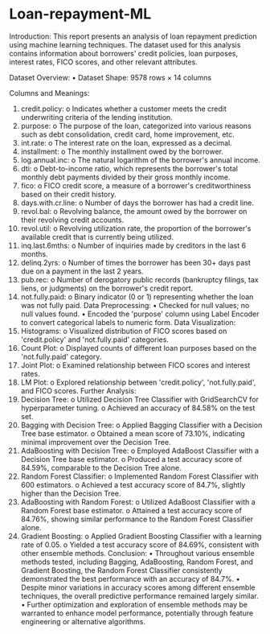 # Loan-repayment-ML
Introduction: 
This report presents an analysis of loan repayment prediction using machine learning techniques. The dataset used for this analysis contains information about borrowers' credit policies, loan purposes, interest rates, FICO scores, and other relevant attributes.

Dataset Overview:
•	Dataset Shape: 9578 rows × 14 columns

Columns and Meanings:
1.	credit.policy:
o	Indicates whether a customer meets the credit underwriting criteria of the lending institution.
2.	purpose:
o	The purpose of the loan, categorized into various reasons such as debt consolidation, credit card, home improvement, etc.
3.	int.rate:
o	The interest rate on the loan, expressed as a decimal.
4.	installment:
o	The monthly installment owed by the borrower.
5.	log.annual.inc:
o	The natural logarithm of the borrower's annual income.
6.	dti:
o	Debt-to-income ratio, which represents the borrower's total monthly debt payments divided by their gross monthly income.
7.	fico:
o	FICO credit score, a measure of a borrower's creditworthiness based on their credit history.
8.	days.with.cr.line:
o	Number of days the borrower has had a credit line.
9.	revol.bal:
o	Revolving balance, the amount owed by the borrower on their revolving credit accounts.
10.	revol.util:
o	Revolving utilization rate, the proportion of the borrower's available credit that is currently being utilized.
11.	inq.last.6mths:
o	Number of inquiries made by creditors in the last 6 months.
12.	delinq.2yrs:
o	Number of times the borrower has been 30+ days past due on a payment in the last 2 years.
13.	pub.rec:
o	Number of derogatory public records (bankruptcy filings, tax liens, or judgments) on the borrower's credit report.
14.	not.fully.paid:
o	Binary indicator (0 or 1) representing whether the loan was not fully paid.
Data Preprocessing:
•	Checked for null values; no null values found.
•	Encoded the 'purpose' column using Label Encoder to convert categorical labels to numeric form.
Data Visualization:
1.	Histograms:
o	Visualized distribution of FICO scores based on 'credit.policy' and 'not.fully.paid' categories.
2.	Count Plot:
o	Displayed counts of different loan purposes based on the 'not.fully.paid' category.
3.	Joint Plot:
o	Examined relationship between FICO scores and interest rates.
4.	LM Plot:
o	Explored relationship between 'credit.policy', 'not.fully.paid', and FICO scores.
Further Analysis:
1.	Decision Tree:
o	Utilized Decision Tree Classifier with GridSearchCV for hyperparameter tuning.
o	Achieved an accuracy of 84.58% on the test set.
2.	Bagging with Decision Tree:
o	Applied Bagging Classifier with a Decision Tree base estimator.
o	Obtained a mean score of 73.10%, indicating minimal improvement over the Decision Tree.
3.	AdaBoosting with Decision Tree:
o	Employed AdaBoost Classifier with a Decision Tree base estimator.
o	Produced a test accuracy score of 84.59%, comparable to the Decision Tree alone.
4.	Random Forest Classifier:
o	Implemented Random Forest Classifier with 600 estimators.
o	Achieved a test accuracy score of 84.7%, slightly higher than the Decision Tree.
5.	AdaBoosting with Random Forest:
o	Utilized AdaBoost Classifier with a Random Forest base estimator.
o	Attained a test accuracy score of 84.76%, showing similar performance to the Random Forest Classifier alone.
6.	Gradient Boosting:
o	Applied Gradient Boosting Classifier with a learning rate of 0.05.
o	Yielded a test accuracy score of 84.69%, consistent with other ensemble methods.
Conclusion:
•	Throughout various ensemble methods tested, including Bagging, AdaBoosting, Random Forest, and Gradient Boosting, the Random Forest Classifier consistently demonstrated the best performance with an accuracy of 84.7%.
•	Despite minor variations in accuracy scores among different ensemble techniques, the overall predictive performance remained largely similar.
•	Further optimization and exploration of ensemble methods may be warranted to enhance model performance, potentially through feature engineering or alternative algorithms.
